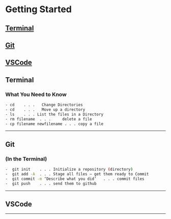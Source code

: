 # Getting Started

## [Terminal](#Terminal)

## [Git](#git)

## [VSCode](#VsCode)


## Terminal

### What You Need to Know


```bash
- cd    . . .   Change Directories 
- cd    . . .   Move up a directory 
- ls    . . . List the files in a Directory 
- rm filename  . . .     delete a file 
- cp filename newfilename . . . copy a file
```

---

## Git 

### (In the Terminal)

```bash
-  git init    . . . Initialize a repository (directory)
-  git add -A  . . . Stage all files — get them ready to Commit
-  git commit -m ‘Describe what you did’   . . . commit files
-  git push    . . . send them to github
```

---

## VSCode

---
